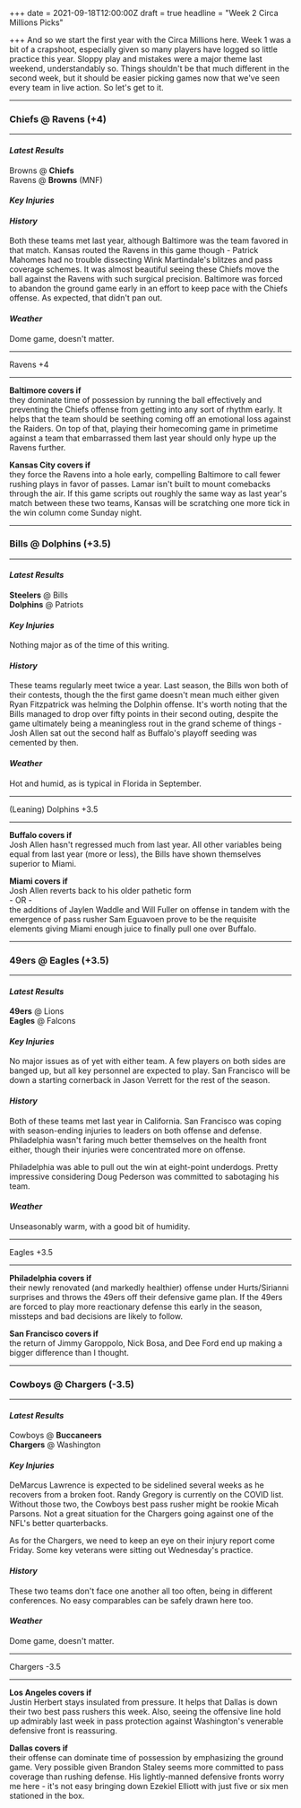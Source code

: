 +++
date = 2021-09-18T12:00:00Z
draft = true
headline = "Week 2 Circa Millions Picks"

+++
And so we start the first year with the Circa Millions here. Week 1 was a bit of a crapshoot, especially given so many players have logged so little practice this year. Sloppy play and mistakes were a major theme last weekend, understandably so. Things shouldn't be that much different in the second week, but it should be easier picking games now that we've seen every team in live action. So let's get to it.

***

### Chiefs @ Ravens (+4)

***

#### _Latest Results_

Browns @ **Chiefs**  
Ravens @ **Browns** (MNF)

#### _Key Injuries_

#### _History_

Both these teams met last year, although Baltimore was the team favored in that match. Kansas routed the Ravens in this game though - Patrick Mahomes had no trouble dissecting Wink Martindale's blitzes and pass coverage schemes. It was almost beautiful seeing these Chiefs move the ball against the Ravens with such surgical precision. Baltimore was forced to abandon the ground game early in an effort to keep pace with the Chiefs offense. As expected, that didn't pan out.

#### _Weather_

Dome game, doesn't matter.

***

Ravens +4

***

**Baltimore covers if**  
they dominate time of possession by running the ball effectively and preventing the Chiefs offense from getting into any sort of rhythm early. It helps that the team should be seething coming off an emotional loss against the Raiders. On top of that, playing their homecoming game in primetime against a team that embarrassed them last year should only hype up the Ravens further.

**Kansas City covers if**  
they force the Ravens into a hole early, compelling Baltimore to call fewer rushing plays in favor of passes. Lamar isn't built to mount comebacks through the air. If this game scripts out roughly the same way as last year's match between these two teams, Kansas will be scratching one more tick in the win column come Sunday night.

***

### Bills @ Dolphins (+3.5)

***

#### _Latest Results_

**Steelers** @ Bills  
**Dolphins** @ Patriots

#### _Key Injuries_

Nothing major as of the time of this writing.

#### _History_

These teams regularly meet twice a year. Last season, the Bills won both of their contests, though the the first game doesn't mean much either given Ryan Fitzpatrick was helming the Dolphin offense. It's worth noting that the Bills managed to drop over fifty points in their second outing, despite the game ultimately being a meaningless rout in the grand scheme of things - Josh Allen sat out the second half as Buffalo's playoff seeding was cemented by then.

#### _Weather_

Hot and humid, as is typical in Florida in September.

***

(Leaning) Dolphins +3.5

***

**Buffalo covers if**  
Josh Allen hasn't regressed much from last year. All other variables being equal from last year (more or less), the Bills have shown themselves superior to Miami.

**Miami covers if**  
Josh Allen reverts back to his older pathetic form  
\- OR -  
the additions of Jaylen Waddle and Will Fuller on offense in tandem with the emergence of pass rusher Sam Eguavoen prove to be the requisite elements giving Miami enough juice to finally pull one over Buffalo.

***

### 49ers @ Eagles (+3.5)

***

#### _Latest Results_

**49ers** @ Lions  
**Eagles** @ Falcons

#### _Key Injuries_

No major issues as of yet with either team. A few players on both sides are banged up, but all key personnel are expected to play. San Francisco will be down a starting cornerback in Jason Verrett for the rest of the season.

#### _History_

Both of these teams met last year in California. San Francisco was coping with season-ending injuries to leaders on both offense and defense. Philadelphia wasn't faring much better themselves on the health front either, though their injuries were concentrated more on offense.

Philadelphia was able to pull out the win at eight-point underdogs. Pretty impressive considering Doug Pederson was committed to sabotaging his team.

#### _Weather_

Unseasonably warm, with a good bit of humidity.

***

Eagles +3.5

***

**Philadelphia covers if**  
their newly renovated (and markedly healthier) offense under Hurts/Sirianni surprises and throws the 49ers off their defensive game plan. If the 49ers are forced to play more reactionary defense this early in the season, missteps and bad decisions are likely to follow.

**San Francisco covers if**  
the return of Jimmy Garoppolo, Nick Bosa, and Dee Ford end up making a bigger difference than I thought.

***

### Cowboys @ Chargers (-3.5)

***

#### _Latest Results_

Cowboys @ **Buccaneers**  
**Chargers** @ Washington

#### _Key Injuries_

DeMarcus Lawrence is expected to be sidelined several weeks as he recovers from a broken foot. Randy Gregory is currently on the COVID list. Without those two, the Cowboys best pass rusher might be rookie Micah Parsons. Not a great situation for the Chargers going against one of the NFL's better quarterbacks.

As for the Chargers, we need to keep an eye on their injury report come Friday. Some key veterans were sitting out Wednesday's practice.

#### _History_

These two teams don't face one another all too often, being in different conferences. No easy comparables can be safely drawn here too.

#### _Weather_

Dome game, doesn't matter.

***

Chargers -3.5

***

**Los Angeles covers if**  
Justin Herbert stays insulated from pressure. It helps that Dallas is down their two best pass rushers this week. Also, seeing the offensive line hold up admirably last week in pass protection against Washington's venerable defensive front is reassuring.

**Dallas covers if**  
their offense can dominate time of possession by emphasizing the ground game. Very possible given Brandon Staley seems more committed to pass coverage than rushing defense. His lightly-manned defensive fronts worry me here - it's not easy bringing down Ezekiel Elliott with just five or six men stationed in the box.